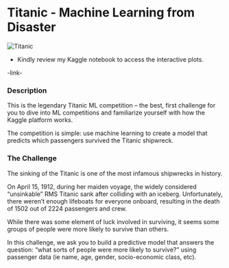 # Titanic - Machine Learning from Disaster
![Titanic](https://bloximages.newyork1.vip.townnews.com/stltoday.com/content/tncms/assets/v3/editorial/a/e9/ae9d6160-9cdd-59fa-81f7-b79f2d76feb1/5711a9c456859.image.jpg)
* Kindly review my Kaggle notebook to access the interactive plots.

-link-

### Description
This is the legendary Titanic ML competition – the best, first challenge for you to dive into ML competitions and familiarize yourself with how the Kaggle platform works.

The competition is simple: use machine learning to create a model that predicts which passengers survived the Titanic shipwreck.

### The Challenge
The sinking of the Titanic is one of the most infamous shipwrecks in history.

On April 15, 1912, during her maiden voyage, the widely considered “unsinkable” RMS Titanic sank after colliding with an iceberg. Unfortunately, there weren’t enough lifeboats for everyone onboard, resulting in the death of 1502 out of 2224 passengers and crew.

While there was some element of luck involved in surviving, it seems some groups of people were more likely to survive than others.

In this challenge, we ask you to build a predictive model that answers the question: “what sorts of people were more likely to survive?” using passenger data (ie name, age, gender, socio-economic class, etc).
